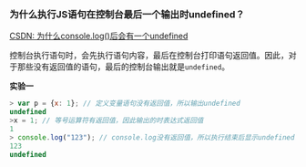 ### 为什么执行JS语句在控制台最后一个输出时undefined？

[CSDN: 为什么console.log()后会有一个undefined](https://blog.csdn.net/qiansuike/article/details/90765903)

控制台执行语句时，会先执行语句内容，最后在控制台打印语句返回值。因此，对于那些没有返回值的语句，最后的控制台输出就是`undefined`。

**实验一**

```js
> var p = {x: 1}; // 定义变量语句没有返回值，所以输出undefined
undefined
>x = 1; // 等号运算符有返回值，因此输出的时表达式返回值
1
> console.log("123"); // console.log没有返回值，所以执行结束后显示undefined
123
undefined
```